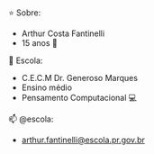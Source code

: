 ⭐ Sobre:
- Arthur Costa Fantinelli
- 15 anos 🎂
 
🏫 Escola:
- C.E.C.M Dr. Generoso Marques
- Ensino médio 
- Pensamento Computacional 💻
 
📫 @escola:
- arthur.fantinelli@escola.pr.gov.br
